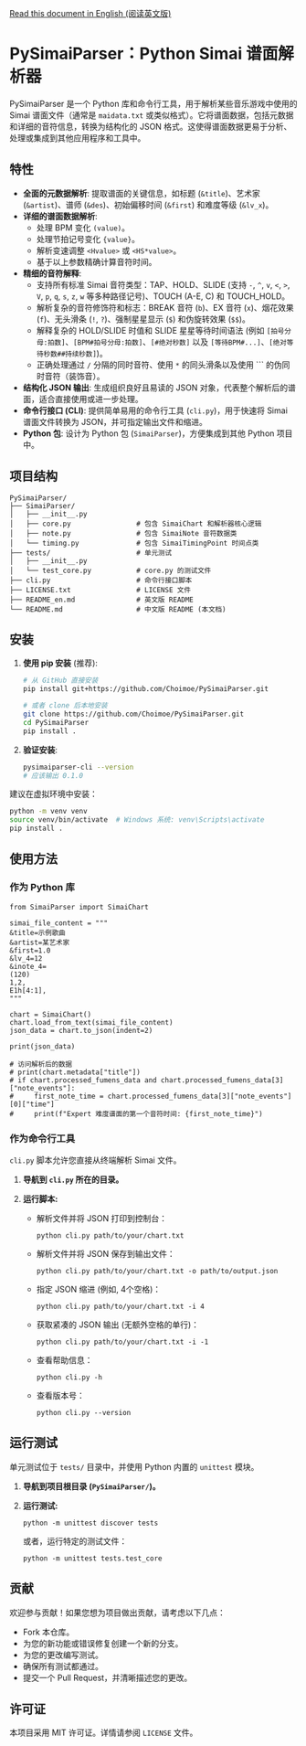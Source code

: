 [Read this document in English (阅读英文版)](README_en.md)

# PySimaiParser：Python Simai 谱面解析器

PySimaiParser 是一个 Python 库和命令行工具，用于解析某些音乐游戏中使用的 Simai 谱面文件（通常是 `maidata.txt` 或类似格式）。它将谱面数据，包括元数据和详细的音符信息，转换为结构化的 JSON 格式。这使得谱面数据更易于分析、处理或集成到其他应用程序和工具中。

## 特性

- **全面的元数据解析**: 提取谱面的关键信息，如标题 (`&title`)、艺术家 (`&artist`)、谱师 (`&des`)、初始偏移时间 (`&first`) 和难度等级 (`&lv_x`)。
- **详细的谱面数据解析**:
  - 处理 BPM 变化 `(value)`。
  - 处理节拍记号变化 `{value}`。
  - 解析变速调整 `<Hvalue>` 或 `<HS*value>`。
  - 基于以上参数精确计算音符时间。
- **精细的音符解释**:
  - 支持所有标准 Simai 音符类型：TAP、HOLD、SLIDE (支持 `-`, `^`, `v`, `<`, `>`, `V`, `p`, `q`, `s`, `z`, `w` 等多种路径记号)、TOUCH (A-E, C) 和 TOUCH_HOLD。
  - 解析复杂的音符修饰符和标志：BREAK 音符 (`b`)、EX 音符 (`x`)、烟花效果 (`f`)、无头滑条 (`!`, `?`)、强制星星显示 (`$`) 和伪旋转效果 (`$$`)。
  - 解释复杂的 HOLD/SLIDE 时值和 SLIDE 星星等待时间语法 (例如 `[拍号分母:拍数]`、`[BPM#拍号分母:拍数]`、`[#绝对秒数]` 以及 `[等待BPM#...]`、`[绝对等待秒数##持续秒数]`)。
  - 正确处理通过 `/` 分隔的同时音符、使用 `*` 的同头滑条以及使用 ``` 的伪同时音符（装饰音）。
- **结构化 JSON 输出**: 生成组织良好且易读的 JSON 对象，代表整个解析后的谱面，适合直接使用或进一步处理。
- **命令行接口 (CLI)**: 提供简单易用的命令行工具 (`cli.py`)，用于快速将 Simai 谱面文件转换为 JSON，并可指定输出文件和缩进。
- **Python 包**: 设计为 Python 包 (`SimaiParser`)，方便集成到其他 Python 项目中。

## 项目结构

```
PySimaiParser/
├── SimaiParser/
│   ├── __init__.py
│   ├── core.py                # 包含 SimaiChart 和解析器核心逻辑
│   ├── note.py                # 包含 SimaiNote 音符数据类
│   └── timing.py              # 包含 SimaiTimingPoint 时间点类
├── tests/                     # 单元测试
│   ├── __init__.py
│   └── test_core.py           # core.py 的测试文件
├── cli.py                     # 命令行接口脚本
├── LICENSE.txt                # LICENSE 文件
├── README_en.md               # 英文版 README
└── README.md                  # 中文版 README (本文档)
```

## 安装

1. **使用 pip 安装** (推荐):

   ```bash
   # 从 GitHub 直接安装
   pip install git+https://github.com/Choimoe/PySimaiParser.git

   # 或者 clone 后本地安装
   git clone https://github.com/Choimoe/PySimaiParser.git
   cd PySimaiParser
   pip install .
   ```

2. **验证安装**:

   ```bash
   pysimaiparser-cli --version
   # 应该输出 0.1.0
   ```

建议在虚拟环境中安装：

```bash
python -m venv venv
source venv/bin/activate  # Windows 系统: venv\Scripts\activate
pip install .
```

## 使用方法

### 作为 Python 库

```
from SimaiParser import SimaiChart

simai_file_content = """
&title=示例歌曲
&artist=某艺术家
&first=1.0
&lv_4=12
&inote_4=
(120)
1,2,
E1h[4:1],
"""

chart = SimaiChart()
chart.load_from_text(simai_file_content)
json_data = chart.to_json(indent=2)

print(json_data)

# 访问解析后的数据
# print(chart.metadata["title"])
# if chart.processed_fumens_data and chart.processed_fumens_data[3]["note_events"]:
#     first_note_time = chart.processed_fumens_data[3]["note_events"][0]["time"]
#     print(f"Expert 难度谱面的第一个音符时间: {first_note_time}")
```

### 作为命令行工具

`cli.py` 脚本允许您直接从终端解析 Simai 文件。

1. **导航到 `cli.py` 所在的目录。**

2. **运行脚本:**

   - 解析文件并将 JSON 打印到控制台：

     ```
     python cli.py path/to/your/chart.txt
     ```

   - 解析文件并将 JSON 保存到输出文件：

     ```
     python cli.py path/to/your/chart.txt -o path/to/output.json
     ```

   - 指定 JSON 缩进 (例如, 4个空格)：

     ```
     python cli.py path/to/your/chart.txt -i 4
     ```

   - 获取紧凑的 JSON 输出 (无额外空格的单行)：

     ```
     python cli.py path/to/your/chart.txt -i -1
     ```

   - 查看帮助信息：

     ```
     python cli.py -h
     ```

   - 查看版本号：

     ```
     python cli.py --version
     ```

## 运行测试

单元测试位于 `tests/` 目录中，并使用 Python 内置的 `unittest` 模块。

1. **导航到项目根目录 (`PySimaiParser/`)。**

2. **运行测试:**

   ```
   python -m unittest discover tests
   ```

   或者，运行特定的测试文件：

   ```
   python -m unittest tests.test_core
   ```

## 贡献

欢迎参与贡献！如果您想为项目做出贡献，请考虑以下几点：

- Fork 本仓库。
- 为您的新功能或错误修复创建一个新的分支。
- 为您的更改编写测试。
- 确保所有测试都通过。
- 提交一个 Pull Request，并清晰描述您的更改。

## 许可证

本项目采用 MIT 许可证。详情请参阅 `LICENSE` 文件。